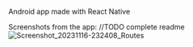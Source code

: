 Android app made with React Native

Screenshots from the app:
//TODO complete readme
![Screenshot_20231116-232408_Routes](https://github.com/elip3/route-heatmap/assets/80272833/f96028d6-896c-4818-bfc7-4981be6e3a43)
